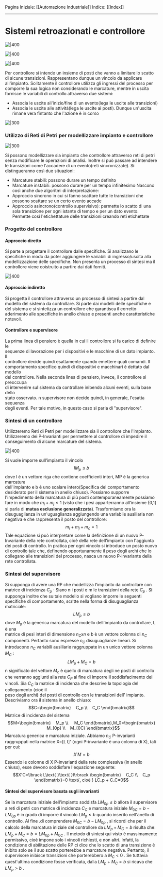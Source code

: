Pagina Iniziale: [[Automazione Industriale]]
Indice: [[Index]]

---
# Sistemi retroazionati e controllore

![|400](https://i.imgur.com/m6h09jl.png)

![|400](https://i.imgur.com/s0O7wqq.png)

![|400](https://i.imgur.com/UiZ7AV9.png)

Per controllore si intende un insieme di posti che vanno a limitare lo scatto di alcune transizioni. Rappresentano dunque un vincolo da applicare all'impianto. Solitamente il controllore utilizza gli ingressi del processo per comporre la sua logica non considerando le marcature, mentre in uscita fornisce le variabili di controllo attraverso due sistemi:
- Associa le uscite all'inizio/fine di un evento(lega le uscite alle transizioni)
- Associa le uscite alle attività(lega le uscite ai posti). Dunque un'uscita rimane vera fintanto che l'azione è in corso

![|300](https://i.imgur.com/lPhB37K.png)

### Utilizzo di Reti di Petri per modellizzare impianto e controllore

![|300](https://i.imgur.com/y6THJED.png)

Si possono modellizzare sia impianto che controllore attraverso reti di petri senza modificare le operazioni di analisi.
Inoltre si può passare ad intendere le transizioni come l'accadere di un evento(reti sincronizzate). Si distingueranno così due situazioni:
- Marcature stabili: possono durare un tempo definito
- Marcature instabili: possono durare per un tempo infinitesimo
Nascono così anche due algoritmi di interpretazione:
- Approccio sincrono in cui si fanno scattare tutte le transizioni che possono scattare se un certo evento accade
- Approccio asincrono(controllo supervisivo): permette lo scatto di una sola transizione per ogni istante di tempo e per un dato evento. Permette così l'etichettature delle transizioni creando reti etichettate
### Progetto del controllore
#### Approccio diretto
Si parte a progettare il controllore dalle specifiche. Si analizzano le specifiche in modo da poter aggiungere le variabili di ingresso/uscita alla modellizzazione delle specifiche. Non presenta un processo di sintesi ma il controllore viene coistruito a partire dai dati forniti. 

![|400](https://i.imgur.com/VV4PLrQ.png)

#### Approccio indiretto
Si progetta il controllore attraverso un processo di sintesi a partire dal modello del sistema da controllare. Si parte dai modelli delle specifiche e del sistema e si sintetizza un controllore che garantisca il corretto aderimento alle specifiche in anello chiuso e presenti anche caratteristiche notevoli.

#### Controllore e supervisore
La prima linea di pensiero è quella in cui il controllore si fa carico di definire le  
sequenze di lavorazione per i dispositivi e le macchine di un dato impianto. Il  
controllore decide quindi esattamente quando emettere quali comandi. Il  
comportamento specifico quindi di dispositivi e macchinari è dettato dal modello  
del controllore. 
Nella seconda linea di pensiero, invece, il controllore si preoccupa  
di intervenire sul sistema da controllare inibendo alcuni eventi, sulla base dello  
stato osservato. n supervisore non decide quindi, in generale, l'esatta sequenza  
degli eventi. Per tale motivo, in questo caso si parla di "supervisore".
### Sintesi di un controllore
Utilizzeremo Reti di Petri per modellizzare sia il controllore che l'impianto. Utilizzeremo dei P-Invarianti per permettere al controllore di impedire il conseguimento di alcune marcature del sistema.

![|400](https://i.imgur.com/m4cDHSP.png)

Si vuole imporre sull'impianto il vincolo $$lM_p\le b$$ dove l è un vettore riga che contiene coefficienti interi, MP è la generica marcatura  
dell'impianto e b è uno scalare intero(Specifica del comportamento desiderato per il sistema in anello chiuso).
Possiamo supporre l'impedimento della marcatura di più posti contemporaneamente possiamo fare in modo che  $m_i+m_j\le 1$ (visto che i pesi apparterranno all'insieme {0,1} si parla di **mutua esclusione generalizzata**). Trasformiamo ora la disuguaglianza in un'uguaglianza aggiungendo una variabile ausiliaria non negativa e che rappresenta il posto del controllore: $$m_i+m_j+m_c=1$$
Tale equazione si può interpretare come la definizione di un nuovo P-Invariante della rete controllata, cioè della rete dell'impianto con l'aggiunta dei  posti di controllo. In pratica per ogni vincolo si introduce un posto nuovo  di controllo tale che, definendo opportunamente il peso degli archi che lo  collegano alle transizioni del processo, nasca un nuovo P-invariante della rete controllata.
### Sintesi del supervisore
Si supponga di avere una RP che modellizza l'impianto da controllare con matrice di incidenza $C_p$ · Siano n i posti e m le transizioni della rete  $C_p$ . Si supponga inoltre che su tale modello si vogliano imporre le seguenti specifiche di comportamento, scritte nella forma di disuguaglianza matriciale:
$$LM_p\le b$$
dove  $M_p$  è la generica marcatura del modello dell'impianto da controllare, L è una  
matrice di pesi interi di dimensione  $n_C x n$  e b è un vettore colonna di $n_C$   
componenti. Pertanto sono espresse  $n_C$  disuguaglianze lineari.
Si introducono $n_C$  variabili ausiliarie raggruppate in un unico vettore colonna  $M_C$ :
$$LM_p+M_C=b$$
n significato del vettore  $M_c$  è quello di marcatura degli ne posti di controllo che verranno aggiunti alla rete  $C_P$  al fine di imporre il soddisfacimento dei vincoli.
Sia  $C_C$  la matrice di incidenza che descrive la topologia del collegamento (cioè il  
peso degli archi) dei posti di controllo con le transizioni dell' impianto.
Descriviamo ora il sistema in anello chiuso:
$$C=\begin{bmatrix}  
   C_p \\  
   C_C  
\end{bmatrix}$$
Matrice di incidenza del sistema
$$M=\begin{bmatrix}  
   M_p \\  
    M_C  
\end{bmatrix},M_0=\begin{bmatrix}  
   M_{0p} \\  
   M_{0C}  
\end{bmatrix}$$
Marcatura generica e marcatura iniziale.
Abbiamo  $n_C$  P-invarianti raggruppati nella matrice X=[L I]' (ogni P-invariante è una colonna di X), tali per cui:
$$X'M=b$$
Essendo le colonne di X P-invarianti della rete complessiva (in anello chiuso), esse devono soddisfare l'equazione seguente:
$$X'C=\lbrack L\text{ }\text{ }I\rbrack \begin{bmatrix}  
   C_C \\  
   C_p  
\end{bmatrix}=0 \text{, cioè } LC_p + C_C=0$$
#### Sintesi del supervisore basata sugli invarianti
Se la marcatura iniziale dell'impianto soddisfa  $LM_{0p}\le b$   allora il supervisore a reti di petri con matrice di incidenza  $C_C$  e marcatura iniziale  $M_{0C}=b - LM_{0p}$  è in grado di imporre il vincolo $LM_p \le b$  quando inserito nell'anello di controllo.
Al fine .di comprendere $M_{0C}=b - LM_{0p}$ , si ricordi che per il calcolo della marcatura iniziale
del controllore da  $LM_p+M_C=b$  risulta che:  $LM_p + M_C= b =LM_{0p}+ M_{0C}$  .
Il metodo di sintesi qui visto è massimamente permissivo, cioè impone solo i vincoli richiesti, e non altri. Infatti, la condizione di abilitazione delle RP ci dice che lo scatto di una transizione è inibito solo se il suo scatto porterebbe a marcature negative. Pertanto, il supervisore inibisce transizioni che porterebbero a  $M_C < 0$ . Se tuttavia quest'ultima condizione fosse verificata, dalla  $LM_p +M_C= b$  si ricava che $LM_p>b$  .